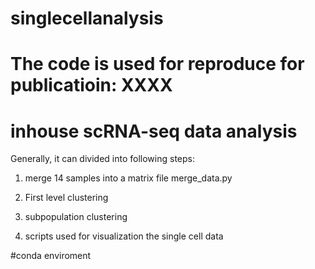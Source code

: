 # singlecellanalysis
# The code is used for reproduce for publicatioin: XXXX

# inhouse scRNA-seq data analysis

Generally, it can divided into following steps:
1. merge 14 samples into a matrix file
merge_data.py

2. First level clustering
3. subpopulation clustering
4. scripts used for visualization the single cell data


#conda enviroment


